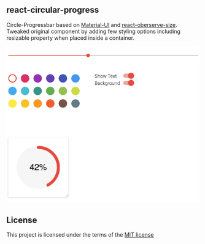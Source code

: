 ## react-circular-progress

Circle-Progressbar based on [Material-UI](http://www.material-ui.com/) and [react-oberserve-size](https://github.com/oberonamsterdam/react-observe-size). Tweaked original component by adding few styling options including resizable property when placed inside a container.

![screenshot](https://github.com/Fuasmattn/react-circular-progress/blob/master/src/screenshot.png )


## License

This project is licensed under the terms of the [MIT license](https://github.com/Fuasmattn/react-circular-progress/license)